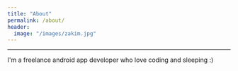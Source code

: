 ```yaml
---
title: "About"
permalink: /about/
header:
  image: "/images/zakim.jpg"
---
```


<hr>
I'm a freelance android app developer who love coding
and sleeping :)

